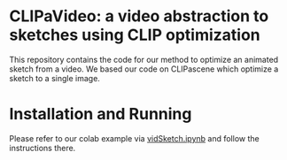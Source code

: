 # CLIPaVideo: a video abstraction to sketches using CLIP optimization
This repository contains the code for our method to optimize an animated sketch from a video.
We based our code on CLIPascene which optimize a sketch to a single image.

# Installation and Running
Please refer to our colab example via [vidSketch.ipynb](vidSketch.ipynb) and follow the instructions there.